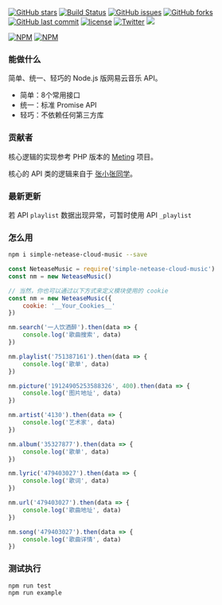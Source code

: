 [![GitHub stars](https://img.shields.io/github/stars/surmon-china/simple-netease-cloud-music.svg?style=flat-square)](https://github.com/surmon-china/simple-netease-cloud-music/stargazers)
[![Build Status](https://travis-ci.org/surmon-china/simple-netease-cloud-music.svg?branch=master)](https://travis-ci.org/surmon-china/simple-netease-cloud-music)
[![GitHub issues](https://img.shields.io/github/issues/surmon-china/simple-netease-cloud-music.svg?style=flat-square)](https://github.com/surmon-china/simple-netease-cloud-music/issues)
[![GitHub forks](https://img.shields.io/github/forks/surmon-china/simple-netease-cloud-music.svg?style=flat-square)](https://github.com/surmon-china/simple-netease-cloud-music/network)
[![GitHub last commit](https://img.shields.io/github/last-commit/google/skia.svg?style=flat-square)](https://github.com/surmon-china/simple-netease-cloud-music)
[![license](https://img.shields.io/github/license/mashape/apistatus.svg?style=flat-square)](https://github.com/surmon-china/simple-netease-cloud-music)
[![Twitter](https://img.shields.io/twitter/url/https/github.com/surmon-china/simple-netease-cloud-music.svg?style=flat-square)](https://twitter.com/intent/tweet?url=https://github.com/surmon-china/simple-netease-cloud-music)
[![](https://badge.juejin.im/entry/5946b695128fe1006a48643f/likes.svg?style=flat-square)](https://juejin.im/entry/5946b695128fe1006a48643f/detail)

[![NPM](https://nodei.co/npm/simple-netease-cloud-music.png?downloads=true&downloadRank=true&stars=true)](https://nodei.co/npm/simple-netease-cloud-music/)
[![NPM](https://nodei.co/npm-dl/simple-netease-cloud-music.png?months=9&height=3)](https://nodei.co/npm/simple-netease-cloud-music/)

### 能做什么

简单、统一、轻巧的 Node.js 版网易云音乐 API。

- 简单：8个常用接口
- 统一：标准 Promise API
- 轻巧：不依赖任何第三方库

### 贡献者

核心逻辑的实现参考 PHP 版本的 [Meting](https://github.com/metowolf/Meting) 项目。

核心的 API 类的逻辑来自于 [张小张同学](https://github.com/ritayzy)。

### 最新更新

若 API `playlist` 数据出现异常，可暂时使用 API `_playlist`

### 怎么用

```bash
npm i simple-netease-cloud-music --save
```

```javascript
const NeteaseMusic = require('simple-netease-cloud-music')
const nm = new NeteaseMusic()

// 当然，你也可以通过以下方式来定义模块使用的 cookie
const nm = new NeteaseMusic({
    cookie: '__Your_Cookies__'
})

nm.search('一人饮酒醉').then(data => {
    console.log('歌曲搜索', data)
})

nm.playlist('751387161').then(data => {
    console.log('歌单', data)
})

nm.picture('19124905253588326', 400).then(data => {
    console.log('图片地址', data)
})

nm.artist('4130').then(data => {
    console.log('艺术家', data)
})

nm.album('35327877').then(data => {
    console.log('歌单', data)
})

nm.lyric('479403027').then(data => {
    console.log('歌词', data)
})

nm.url('479403027').then(data => {
    console.log('歌曲地址', data)
})

nm.song('479403027').then(data => {
    console.log('歌曲详情', data)
})
```

### 测试执行

```
npm run test
npm run example
```

